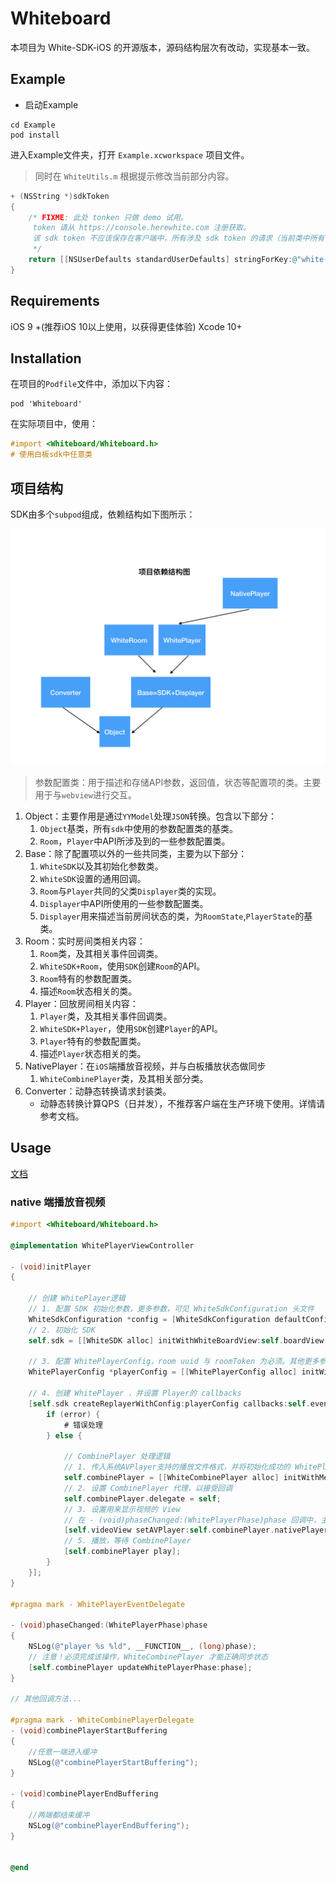 # Whiteboard

本项目为 White-SDK-iOS 的开源版本，源码结构层次有改动，实现基本一致。

## Example

* 启动Example

```shell
cd Example
pod install
```

进入Example文件夹，打开 `Example.xcworkspace` 项目文件。

>同时在 `WhiteUtils.m` 根据提示修改当前部分内容。

```Objective-C
+ (NSString *)sdkToken
{
    /* FIXME: 此处 tonken 只做 demo 试用。
     token 请从 https://console.herewhite.com 注册获取。
     该 sdk token 不应该保存在客户端中，所有涉及 sdk token 的请求（当前类中所有请求），都应该放在服务器中。此处只做演示使用。
     */
    return [[NSUserDefaults standardUserDefaults] stringForKey:@"white-sdk-token"];
}
```

## Requirements

iOS 9 +(推荐iOS 10以上使用，以获得更佳体验)
Xcode 10+

## Installation

在项目的`Podfile`文件中，添加以下内容：

```shell
pod 'Whiteboard'
```

在实际项目中，使用：

```Objective-C
#import <Whiteboard/Whiteboard.h>
# 使用白板sdk中任意类
```

## 项目结构

SDK由多个`subpod`组成，依赖结构如下图所示：

![项目依赖结构](./struct.jpeg)

>参数配置类：用于描述和存储API参数，返回值，状态等配置项的类。主要用于与`webview`进行交互。

1. Object：主要作用是通过`YYModel`处理`JSON`转换。包含以下部分：
    1. `Object`基类，所有`sdk`中使用的参数配置类的基类。
    2. `Room`，`Player`中API所涉及到的一些参数配置类。
2. Base：除了配置项以外的一些共同类，主要为以下部分：
    1. `WhiteSDK`以及其初始化参数类。
    2. `WhiteSDK`设置的通用回调。
    3. `Room`与`Player`共同的父类`Displayer`类的实现。
    4. `Displayer`中API所使用的一些参数配置类。
    5. `Displayer`用来描述当前房间状态的类，为`RoomState`,`PlayerState`的基类。
3. Room：实时房间类相关内容：
    1. `Room`类，及其相关事件回调类。
    1. `WhiteSDK+Room`，使用`SDK`创建`Room`的API。
    1. `Room`特有的参数配置类。
    1. 描述`Room`状态相关的类。
4. Player：回放房间相关内容：
    1. `Player`类，及其相关事件回调类。
    1. `WhiteSDK+Player`，使用`SDK`创建`Player`的API。
    1. `Player`特有的参数配置类。
    1. 描述`Player`状态相关的类。
5. NativePlayer：在`iOS`端播放音视频，并与白板播放状态做同步
    1. `WhiteCombinePlayer`类，及其相关部分类。
6. Converter：动静态转换请求封装类。
    * 动静态转换计算QPS（日并发），不推荐客户端在生产环境下使用。详情请参考文档。

## Usage

[文档](https://developer.netless.link)

### native 端播放音视频

```Objective-C
#import <Whiteboard/Whiteboard.h>

@implementation WhitePlayerViewController

- (void)initPlayer
{

    // 创建 WhitePlayer逻辑
    // 1. 配置 SDK 初始化参数，更多参数，可见 WhiteSdkConfiguration 头文件
    WhiteSdkConfiguration *config = [WhiteSdkConfiguration defaultConfig];
    // 2. 初始化 SDK
    self.sdk = [[WhiteSDK alloc] initWithWhiteBoardView:self.boardView config:config commonCallbackDelegate:self.commonDelegate];

    // 3. 配置 WhitePlayerConfig，room uuid 与 roomToken 为必须。其他更多参数，见 WhitePlayerConfig.h 头文件
    WhitePlayerConfig *playerConfig = [[WhitePlayerConfig alloc] initWithRoom:self.roomUuid roomToken:self.roomToken];
    
    // 4. 创建 WhitePlayer ，并设置 Player的 callbacks
    [self.sdk createReplayerWithConfig:playerConfig callbacks:self.eventDelegate completionHandler:^(BOOL success, WhitePlayer * _Nonnull player, NSError * _Nonnull error) {
        if (error) {
            # 错误处理
        } else {
            
            // CombinePlayer 处理逻辑
            // 1. 传入系统AVPlayer支持的播放文件格式，并将初始化成功的 WhitePlayer 一起传入
            self.combinePlayer = [[WhiteCombinePlayer alloc] initWithMediaUrl:[NSURL URLWithString:@"请确认该地址正确有效可访问，否则后续会回调 - (void)combineVideoPlayerError:(NSError *)error 方法，无法正常播放"] whitePlayer:player];
            // 2. 设置 CombinePlayer 代理，以接受回调
            self.combinePlayer.delegate = self;
            // 3. 设置用来显示视频的 View
            // 在 - (void)phaseChanged:(WhitePlayerPhase)phase 回调中，主动更新 WhiteCombinePlayer 的whitePlayer状态
            [self.videoView setAVPlayer:self.combinePlayer.nativePlayer];
            // 5. 播放，等待 CombinePlayer
            [self.combinePlayer play];
        }
    }];
}

#pragma mark - WhitePlayerEventDelegate

- (void)phaseChanged:(WhitePlayerPhase)phase
{
    NSLog(@"player %s %ld", __FUNCTION__, (long)phase);
    // 注意！必须完成该操作，WhiteCombinePlayer 才能正确同步状态
    [self.combinePlayer updateWhitePlayerPhase:phase];
}

// 其他回调方法...

#pragma mark - WhiteCombinePlayerDelegate
- (void)combinePlayerStartBuffering
{
    //任意一端进入缓冲
    NSLog(@"combinePlayerStartBuffering");
}

- (void)combinePlayerEndBuffering
{
    //两端都结束缓冲
    NSLog(@"combinePlayerEndBuffering");
}


@end

```
